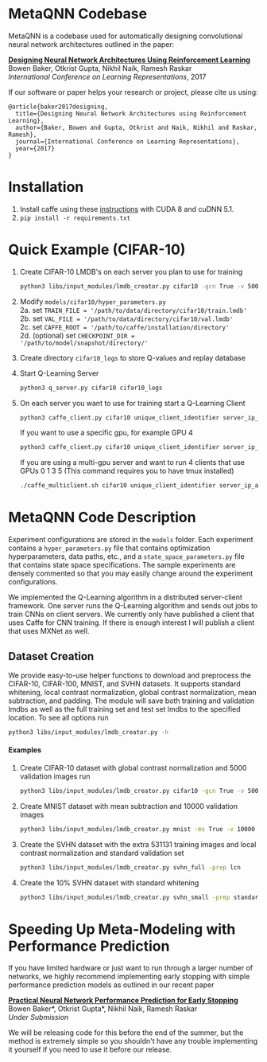 MetaQNN Codebase
========

MetaQNN is a codebase used for automatically designing convolutional neural network architectures outlined in the paper: 

**[Designing Neural Network Architectures Using Reinforcement Learning](https://arxiv.org/pdf/1611.02167.pdf)**   
Bowen Baker, Otkrist Gupta, Nikhil Naik, Ramesh Raskar  
*International Conference on Learning Representations*, 2017

If our software or paper helps your research or project, please cite us using:

    @article{baker2017designing,
      title={Designing Neural Network Architectures using Reinforcement Learning},
      author={Baker, Bowen and Gupta, Otkrist and Naik, Nikhil and Raskar, Ramesh},
      journal={International Conference on Learning Representations},
      year={2017}
    }

# Installation
1. Install caffe using these [instructions](https://github.com/BVLC/caffe/wiki/Ubuntu-16.04-or-15.10-Installation-Guide) with CUDA 8 and cuDNN 5.1.
2. ```pip install -r requirements.txt```

# Quick Example (CIFAR-10)
1. Create CIFAR-10 LMDB's on each server you plan to use for training  

    ``` bash
    python3 libs/input_modules/lmdb_creator.py cifar10 -gcn True -v 5000
    ```
    
2. Modify `models/cifar10/hyper_parameters.py`  
  2a. set `TRAIN_FILE = '/path/to/data/directory/cifar10/train.lmdb'`  
  2b. set `VAL_FILE = '/path/to/data/directory/cifar10/val.lmdb'`  
  2c. set `CAFFE_ROOT = '/path/to/caffe/installation/directory'`  
  2d. (optional) set `CHECKPOINT_DIR = '/path/to/model/snapshot/directory/'`  
3. Create directory `cifar10_logs` to store Q-values and replay database
4. Start Q-Learning Server

    ```bash 
    python3 q_server.py cifar10 cifar10_logs
    ```
    
5. On each server you want to use for training start a Q-Learning Client

    ```bash
    python3 caffe_client.py cifar10 unique_client_identifier server_ip_addr
    ```
    If you want to use a specific gpu, for example GPU 4
    ```bash
    python3 caffe_client.py cifar10 unique_client_identifier server_ip_addr -gpu 4
    ```
    If you are using a multi-gpu server and want to run 4 clients that use GPUs 0 1 3 5 (This command requires you to have tmux installed)
    ```bash
    ./caffe_multiclient.sh cifar10 unique_client_identifier server_ip_addr 0 1 3 5
    ```

# MetaQNN Code Description

Experiment configurations are stored in the `models` folder. Each experiment contains a `hyper_parameters.py` file that contains optimization hyperparameters, data paths, etc., and a `state_space_parameters.py` file that contains state space specifications. The sample experiments are densely commented so that you may easily change around the experiment configurations.

We implemented the Q-Learning algorithm in a distributed server-client framework. One server runs the Q-Learning algorithm and sends out jobs to train CNNs on client servers. We currently only have published a client that uses Caffe for CNN training. If there is enough interest I will publish a client that uses MXNet as well.

## Dataset Creation
We provide easy-to-use helper functions to download and preprocess the CIFAR-10, CIFAR-100, MNIST, and SVHN datasets. It supports standard whitening, local contrast normalization, global contrast normalization, mean subtraction, and padding. The module will save both training and validation lmdbs as well as the full training set and test set lmdbs to the specified location. To see all options run
```bash
python3 libs/input_modules/lmdb_creator.py -h
```
#### Examples
1. Create CIFAR-10 dataset with global contrast normalization and 5000 validation images run

    ```bash
    python3 libs/input_modules/lmdb_creator.py cifar10 -gcn True -v 5000
    ```
    
2. Create MNIST dataset with mean subtraction and 10000 validation images

    ```bash
    python3 libs/input_modules/lmdb_creator.py mnist -ms True -v 10000
    ```

3. Create the SVHN dataset with the extra 531131 training images and local contrast normalization and standard validation set

    ```bash
    python3 libs/input_modules/lmdb_creator.py svhn_full -prep lcn 
    ```
    
4. Create the 10% SVHN dataset with standard whitening

    ```bash
    python3 libs/input_modules/lmdb_creator.py svhn_small -prep standard_whiten
    ```

# Speeding Up Meta-Modeling with Performance Prediction

If you have limited hardware or just want to run through a larger number of networks, we highly recommend implementing early stopping with simple performance prediction models as outlined in our recent paper

**[Practical Neural Network Performance Prediction for Early Stopping](https://arxiv.org/pdf/1705.10823.pdf)**   
Bowen Baker\*, Otkrist Gupta\*, Nikhil Naik, Ramesh Raskar  
*Under Submission*

We will be releasing code for this before the end of the summer, but the method is extremely simple so you shouldn't have any trouble implementing it yourself if you need to use it before our release.
